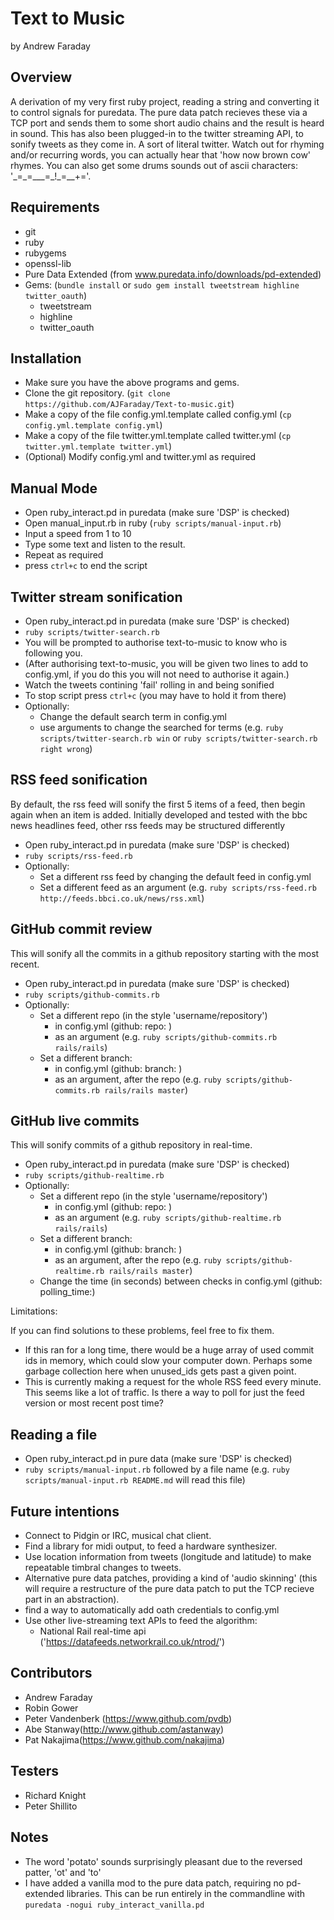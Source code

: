 Text to Music
=============
by Andrew Faraday

Overview
--------
A derivation of my very first ruby project, reading a string and converting it to control signals for puredata. The pure data patch recieves these via a TCP port and sends them to some short audio chains and the result is heard in sound.
This has also been plugged-in to the twitter streaming API, to sonify tweets as they come in. A sort of literal twitter. 
Watch out for rhyming and/or recurring words, you can actually hear that 'how now brown cow' rhymes. You can also get some drums sounds out of ascii characters: '\_=\_=\_\_\_=\_\!\_=\_\_\+='.

Requirements
------------
* git 
* ruby
* rubygems 
* openssl-lib
* Pure Data Extended (from www.puredata.info/downloads/pd-extended)
* Gems: (`bundle install` or `sudo gem install tweetstream highline twitter_oauth`)
    * tweetstream
    * highline
    * twitter_oauth    

Installation
------------

* Make sure you have the above programs and gems.
* Clone the git repository. (`git clone https://github.com/AJFaraday/Text-to-music.git`)
* Make a copy of the file config.yml.template called config.yml (`cp config.yml.template config.yml`)
* Make a copy of the file twitter.yml.template called twitter.yml (`cp twitter.yml.template twitter.yml`)
* (Optional) Modify config.yml and twitter.yml as required

Manual Mode
-----------
* Open ruby_interact.pd in puredata (make sure 'DSP' is checked)
* Open manual_input.rb in ruby (`ruby scripts/manual-input.rb`)
* Input a speed from 1 to 10
* Type some text and listen to the result.
* Repeat as required
* press `ctrl+c` to end the script

Twitter stream sonification
---------------------------
* Open ruby_interact.pd in puredata (make sure 'DSP' is checked)
* `ruby scripts/twitter-search.rb`
* You will be prompted to authorise text-to-music to know who is following you.
* (After authorising text-to-music, you will be given two lines to add to config.yml, if you do this you will not need to authorise it again.)
* Watch the tweets contining 'fail' rolling in and being sonified
* To stop script press `ctrl+c` (you may have to hold it from there)
* Optionally:
    * Change the default search term in config.yml
    * use arguments to change the searched for terms (e.g. `ruby scripts/twitter-search.rb win` or `ruby scripts/twitter-search.rb right wrong`)

RSS feed sonification
---------------------

By default, the rss feed will sonify the first 5 items of a feed, then begin again when an item is added.
Initially developed and tested with the bbc news headlines feed, other rss feeds may be structured differently

* Open ruby_interact.pd in puredata (make sure 'DSP' is checked)
* `ruby scripts/rss-feed.rb`
* Optionally:
  * Set a different rss feed by changing the default feed in config.yml
  * Set a different feed as an argument (e.g. `ruby scripts/rss-feed.rb http://feeds.bbci.co.uk/news/rss.xml`)

GitHub commit review
--------------------

This will sonify all the commits in a github repository starting with the most recent.

* Open ruby_interact.pd in puredata (make sure 'DSP' is checked)
* `ruby scripts/github-commits.rb`
* Optionally:
  * Set a different repo (in the style 'username/repository')
    * in config.yml (github: repo: )
    * as an argument (e.g. `ruby scripts/github-commits.rb rails/rails`)
  * Set a different branch:
    * in config.yml (github: branch: )
    * as an argument, after the repo (e.g. `ruby scripts/github-commits.rb rails/rails master`)


GitHub live commits
-------------------

This will sonify commits of a github repository in real-time.

* Open ruby_interact.pd in puredata (make sure 'DSP' is checked)
* `ruby scripts/github-realtime.rb`
* Optionally:
  * Set a different repo (in the style 'username/repository')
    * in config.yml (github: repo: )
    * as an argument (e.g. `ruby scripts/github-realtime.rb rails/rails`)
  * Set a different branch:
    * in config.yml (github: branch: )
    * as an argument, after the repo (e.g. `ruby scripts/github-realtime.rb rails/rails master`)
  * Change the time (in seconds) between checks in config.yml (github: polling_time:)

Limitations:

If you can find solutions to these problems, feel free to fix them.

* If this ran for a long time, there would be a huge array of used commit ids in memory, which could slow your computer down. Perhaps some garbage collection here when unused_ids gets past a given point.
* This is currently making a request for the whole RSS feed every minute. This seems like a lot of traffic. Is there a way to poll for just the feed version or most recent post time?

Reading a file
--------------

* Open ruby_interact.pd in pure data (make sure 'DSP' is checked)
* `ruby scripts/manual-input.rb` followed by a file name (e.g. `ruby scripts/manual-input.rb README.md` will read this file)

Future intentions
-----------------
* Connect to Pidgin or IRC, musical chat client. 
* Find a library for midi output, to feed a hardware synthesizer.
* Use location information from tweets (longitude and latitude) to make repeatable timbral changes to tweets.
* Alternative pure data patches, providing a kind of 'audio skinning' (this will require a restructure of the pure data patch to put the TCP recieve part in an abstraction).
* find a way to automatically add oath credentials to config.yml
* Use other live-streaming text APIs to feed the algorithm:
  * National Rail real-time api ('https://datafeeds.networkrail.co.uk/ntrod/')

Contributors
------------
* Andrew Faraday
* Robin Gower
* Peter Vandenberk (https://www.github.com/pvdb)
* Abe Stanway(http://www.github.com/astanway)
* Pat Nakajima(https://www.github.com/nakajima)

Testers
-------
* Richard Knight
* Peter Shillito

Notes
-----

* The word 'potato' sounds surprisingly pleasant due to the reversed patter, 'ot' and 'to'
* I have added a vanilla mod to the pure data patch, requiring no pd-extended libraries. This can be run entirely in the commandline with `puredata -nogui ruby_interact_vanilla.pd`
